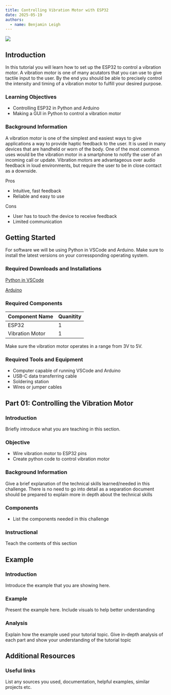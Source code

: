 ```yaml
---
title: Controlling Vibration Motor with ESP32
date: 2025-05-19
authors:
  - name: Benjamin Leigh
---
```


![ ](https://github.com/user-attachments/assets/a63ba139-c374-462b-9d79-05a16f0b7a22)

## Introduction

In this tutorial you will learn how to set up the ESP32 to control a vibration motor. A vibration motor is one of many acutators that you can use to give tactile input to the user.
By the end you should be able to precisely control the intensity and timing of a vibration motor to fulfill your desired purpose.

### Learning Objectives

- Controlling ESP32 in Python and Arduino
- Making a GUI in Python to control a vibration motor

### Background Information

A vibration motor is one of the simplest and easiest ways to give applications a way to provide haptic feedback to the user. It is used in many devices that are handheld or worn of the body. One of the most common uses would be the vibration motor in a smartphone to notify the user of an incoming call or update. Vibration motors are advantageous over audio feedback in loud environments, but require the user to be in close contact as a downside.

Pros
- Intuitive, fast feedback
- Reliable and easy to use

Cons
- User has to touch the device to receive feedback
- Limited communication

## Getting Started

For software we will be using Python in VSCode and Arduino. Make sure to install the latest versions on your corressponding operating system. 

### Required Downloads and Installations

  [Python in VSCode](https://code.visualstudio.com/docs/languages/python)

  [Arduino](https://www.arduino.cc/en/software/)
  
### Required Components

| Component Name  | Quanitity |
| --------------- | --------- |
| ESP32           | 1         |
| Vibration Motor | 1         |

Make sure the vibration motor operates in a range from 3V to 5V.

### Required Tools and Equipment

- Computer capable of running VSCode and Arduino
- USB-C data transferring cable
- Soldering station
- Wires or jumper cables

## Part 01: Controlling the Vibration Motor

### Introduction

Briefly introduce what  you are teaching in this section.

### Objective

- Wire vibration motor to ESP32 pins
- Create python code to control vibration motor

### Background Information

Give a brief explanation of the technical skills learned/needed
in this challenge. There is no need to go into detail as a
separation document should be prepared to explain more in depth
about the technical skills

### Components

- List the components needed in this challenge

### Instructional

Teach the contents of this section

## Example

### Introduction

Introduce the example that you are showing here.

### Example

Present the example here. Include visuals to help better understanding

### Analysis

Explain how the example used your tutorial topic. Give in-depth analysis of each part and show your understanding of the tutorial topic

## Additional Resources

### Useful links

List any sources you used, documentation, helpful examples, similar projects etc.
